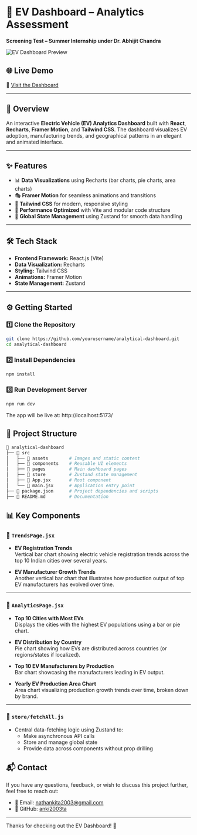 # 🚗 EV Dashboard – Analytics Assessment  
**Screening Test – Summer Internship under Dr. Abhijit Chandra**

![EV Dashboard Preview](https://github.com/user-attachments/assets/01ff6e9a-774b-4d13-bdac-6304eb6de34f)

## 🌐 Live Demo  
🔗 [Visit the Dashboard](https://your-deployed-link.com) <!-- Replace with your actual deployment URL -->

---

## 📌 Overview  
An interactive **Electric Vehicle (EV) Analytics Dashboard** built with **React**, **Recharts**, **Framer Motion**, and **Tailwind CSS**. The dashboard visualizes EV adoption, manufacturing trends, and geographical patterns in an elegant and animated interface.

---

## ✨ Features  
- 📊 **Data Visualizations** using Recharts (bar charts, pie charts, area charts)  
- 🎭 **Framer Motion** for seamless animations and transitions  
- 🎨 **Tailwind CSS** for modern, responsive styling  
- 🚀 **Performance Optimized** with Vite and modular code structure  
- 🔄 **Global State Management** using Zustand for smooth data handling  

---

## 🛠️ Tech Stack  
- **Frontend Framework:** React.js (Vite)  
- **Data Visualization:** Recharts  
- **Styling:** Tailwind CSS  
- **Animations:** Framer Motion  
- **State Management:** Zustand  

---

## ⚙️ Getting Started  

### 1️⃣ Clone the Repository
```bash
git clone https://github.com/yourusername/analytical-dashboard.git
cd analytical-dashboard
```
### 2️⃣ Install Dependencies
```bash
npm install
```
### 3️⃣ Run Development Server
```bash
npm run dev
```
The app will be live at: http://localhost:5173/
## 📁 Project Structure
```bash
📂 analytical-dashboard
├── 📁 src
│   ├── 📁 assets        # Images and static content
│   ├── 📁 components    # Reusable UI elements
│   ├── 📁 pages         # Main dashboard pages
│   ├── 📁 store         # Zustand state management
│   ├── 📄 App.jsx       # Root component
│   └── 📄 main.jsx      # Application entry point
├── 📄 package.json      # Project dependencies and scripts
├── 📄 README.md         # Documentation
```
## 📊 Key Components

### 📍 `TrendsPage.jsx`
- **EV Registration Trends**  
  Vertical bar chart showing electric vehicle registration trends across the top 10 Indian cities over several years.

- **EV Manufacturer Growth Trends**  
  Another vertical bar chart that illustrates how production output of top EV manufacturers has evolved over time.

---

### 📍 `AnalyticsPage.jsx`
- **Top 10 Cities with Most EVs**  
  Displays the cities with the highest EV populations using a bar or pie chart.

- **EV Distribution by Country**  
  Pie chart showing how EVs are distributed across countries (or regions/states if localized).

- **Top 10 EV Manufacturers by Production**  
  Bar chart showcasing the manufacturers leading in EV output.

- **Yearly EV Production Area Chart**  
  Area chart visualizing production growth trends over time, broken down by brand.

---

### 🧠 `store/fetchAll.js`
- Central data-fetching logic using Zustand to:
  - Make asynchronous API calls
  - Store and manage global state
  - Provide data across components without prop drilling
## 📬 Contact

If you have any questions, feedback, or wish to discuss this project further, feel free to reach out:

- 📧 Email: [nathankita2003@gmail.com](mailto:nathankita2003@gmail.com)
- 💼 GitHub: [anki2003ta](https://github.com/anki2003ta)

---

 Thanks for checking out the EV Dashboard! 🚀
